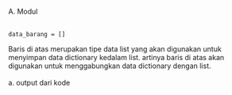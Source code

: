 A. Modul <br></br>

 	data_barang = []
  Baris di atas merupakan tipe data list yang akan digunakan untuk menyimpan data dictionary kedalam list. artinya baris di atas akan digunakan untuk menggabungkan data dictionary dengan 	list.<br> </br>
  a. output dari kode
  
